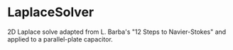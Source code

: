 # LaplaceSolver

2D Laplace solve adapted from L. Barba's "12 Steps to Navier-Stokes" and applied to a parallel-plate capacitor. 
